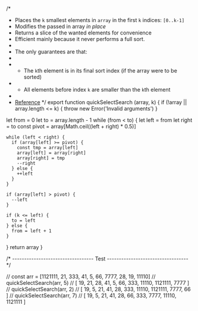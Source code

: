 /*
 * Places the `k` smallest elements in `array` in the first `k` indices: `[0..k-1]`
 * Modifies the passed in array *in place*
 * Returns a slice of the wanted elements for convenience
 * Efficient mainly because it never performs a full sort.
 *
 * The only guarantees are that:
 *
 * - The `k`th element is in its final sort index (if the array were to be sorted)
 * - All elements before index `k` are smaller than the `k`th element
 *
 * [Reference](http://en.wikipedia.org/wiki/Quickselect)
 */
export function quickSelectSearch (array, k) {
  if (!array || array.length <= k) {
    throw new Error('Invalid arguments')
  }

  let from = 0
  let to = array.length - 1
  while (from < to) {
    let left = from
    let right = to
    const pivot = array[Math.ceil((left + right) * 0.5)]

    while (left < right) {
      if (array[left] >= pivot) {
        const tmp = array[left]
        array[left] = array[right]
        array[right] = tmp
        --right
      } else {
        ++left
      }
    }

    if (array[left] > pivot) {
      --left
    }

    if (k <= left) {
      to = left
    } else {
      from = left + 1
    }
  }
  return array
}

/* ---------------------------------- Test ---------------------------------- */

// const arr = [1121111, 21, 333, 41, 5, 66, 7777, 28, 19, 11110]
// quickSelectSearch(arr, 5) // [ 19, 21, 28, 41, 5, 66, 333, 11110, 1121111, 7777 ]
// quickSelectSearch(arr, 2) // [ 19, 5, 21, 41, 28, 333, 11110, 1121111, 7777, 66 ]
// quickSelectSearch(arr, 7) // [ 19, 5, 21, 41, 28, 66, 333, 7777, 11110, 1121111 ]

